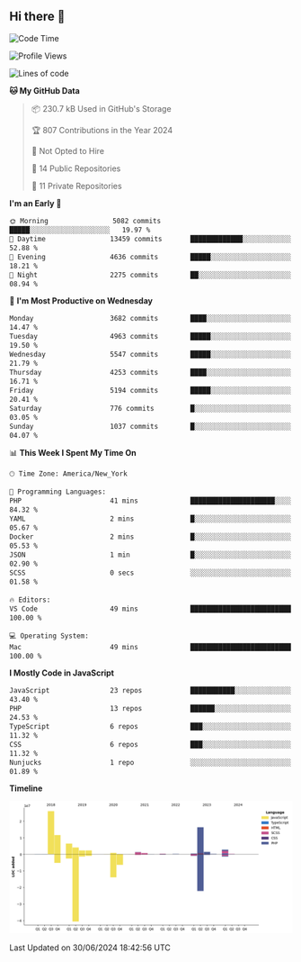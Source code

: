 ## Hi there 👋

<!--START_SECTION:waka-->
![Code Time](http://img.shields.io/badge/Code%20Time-235%20hrs%2024%20mins-blue)

![Profile Views](http://img.shields.io/badge/Profile%20Views-0-blue)

![Lines of code](https://img.shields.io/badge/From%20Hello%20World%20I%27ve%20Written-77.3%20million%20lines%20of%20code-blue)

**🐱 My GitHub Data** 

> 📦 230.7 kB Used in GitHub's Storage 
 > 
> 🏆 807 Contributions in the Year 2024
 > 
> 🚫 Not Opted to Hire
 > 
> 📜 14 Public Repositories 
 > 
> 🔑 11 Private Repositories 
 > 
**I'm an Early 🐤** 

```text
🌞 Morning                5082 commits        █████░░░░░░░░░░░░░░░░░░░░   19.97 % 
🌆 Daytime                13459 commits       █████████████░░░░░░░░░░░░   52.88 % 
🌃 Evening                4636 commits        █████░░░░░░░░░░░░░░░░░░░░   18.21 % 
🌙 Night                  2275 commits        ██░░░░░░░░░░░░░░░░░░░░░░░   08.94 % 
```
📅 **I'm Most Productive on Wednesday** 

```text
Monday                   3682 commits        ████░░░░░░░░░░░░░░░░░░░░░   14.47 % 
Tuesday                  4963 commits        █████░░░░░░░░░░░░░░░░░░░░   19.50 % 
Wednesday                5547 commits        █████░░░░░░░░░░░░░░░░░░░░   21.79 % 
Thursday                 4253 commits        ████░░░░░░░░░░░░░░░░░░░░░   16.71 % 
Friday                   5194 commits        █████░░░░░░░░░░░░░░░░░░░░   20.41 % 
Saturday                 776 commits         █░░░░░░░░░░░░░░░░░░░░░░░░   03.05 % 
Sunday                   1037 commits        █░░░░░░░░░░░░░░░░░░░░░░░░   04.07 % 
```


📊 **This Week I Spent My Time On** 

```text
🕑︎ Time Zone: America/New_York

💬 Programming Languages: 
PHP                      41 mins             █████████████████████░░░░   84.32 % 
YAML                     2 mins              █░░░░░░░░░░░░░░░░░░░░░░░░   05.67 % 
Docker                   2 mins              █░░░░░░░░░░░░░░░░░░░░░░░░   05.53 % 
JSON                     1 min               █░░░░░░░░░░░░░░░░░░░░░░░░   02.90 % 
SCSS                     0 secs              ░░░░░░░░░░░░░░░░░░░░░░░░░   01.58 % 

🔥 Editors: 
VS Code                  49 mins             █████████████████████████   100.00 % 

💻 Operating System: 
Mac                      49 mins             █████████████████████████   100.00 % 
```

**I Mostly Code in JavaScript** 

```text
JavaScript               23 repos            ███████████░░░░░░░░░░░░░░   43.40 % 
PHP                      13 repos            ██████░░░░░░░░░░░░░░░░░░░   24.53 % 
TypeScript               6 repos             ███░░░░░░░░░░░░░░░░░░░░░░   11.32 % 
CSS                      6 repos             ███░░░░░░░░░░░░░░░░░░░░░░   11.32 % 
Nunjucks                 1 repo              ░░░░░░░░░░░░░░░░░░░░░░░░░   01.89 % 
```



**Timeline**

![Lines of Code chart](https://raw.githubusercontent.com/wilbertcaba/wilbertcaba/main/assets/bar_graph.png)


 Last Updated on 30/06/2024 18:42:56 UTC
<!--END_SECTION:waka-->

<!--
**wilbertcaba/wilbertcaba** is a ✨ _special_ ✨ repository because its `README.md` (this file) appears on your GitHub profile.

Here are some ideas to get you started:

- 🔭 I’m currently working on ...
- 🌱 I’m currently learning ...
- 👯 I’m looking to collaborate on ...
- 🤔 I’m looking for help with ...
- 💬 Ask me about ...
- 📫 How to reach me: ...
- 😄 Pronouns: ...
- ⚡ Fun fact: ...
-->
